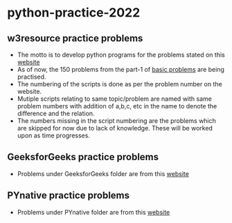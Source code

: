 # python-practice-2022

## w3resource practice problems
- The motto is to develop python programs for the problems stated on this [website](https://www.w3resource.com/python-exercises/)
- As of now, the 150 problems from the part-1 of [basic problems](https://www.w3resource.com/python-exercises/python-basic-exercises.php) are being practised.
- The numbering of the scripts is done as per the problem number on the website.
- Mutiple scripts relating to same topic/problem are named with same problem numbers with addition of a,b,c, etc in the name to denote the difference and the relation.
- The numbers missing in the script numbering are the problems which are skipped for now due to lack of knowledge. These will be worked upon as time progresses.


## GeeksforGeeks practice problems
- Problems under GeeksforGeeks folder are from this [website](https://www.geeksforgeeks.org/python-exercises-practice-questions-and-solutions/)


## PYnative practice problems
- Problems under PYnative folder are from this [website](https://pynative.com/python-exercises-with-solutions/)
